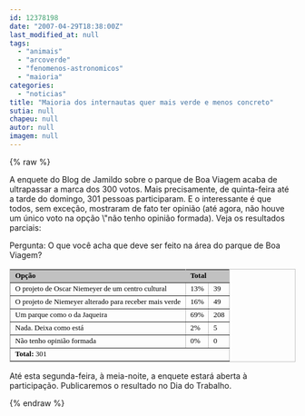 ```yaml
---
id: 12378198
date: "2007-04-29T18:38:00Z"
last_modified_at: null
tags:
  - "animais"
  - "arcoverde"
  - "fenomenos-astronomicos"
  - "maioria"
categories:
  - "noticias"
title: "Maioria dos internautas quer mais verde e menos concreto"
sutia: null
chapeu: null
autor: null
imagem: null
---
```

{% raw %}
<p><P>A enquete do Blog de Jamildo sobre o parque de Boa Viagem acaba de ultrapassar a marca dos 300 votos. Mais precisamente, de quinta-feira até a tarde do domingo, 301 pessoas participaram. E o interessante é que todos, sem exceção, mostraram de fato ter opinião (até agora, não houve um único voto na opção \"não tenho opinião formada). Veja os resultados parciais:</P></p>
<p><P>Pergunta: O que você acha que deve ser feito na área do parque de Boa Viagem?</P></p>
<p><P></p>
<p><TABLE borderColor=#c1c1c1 cellSpacing=0 cellPadding=0 width=300 align=center border=1></p>
<p><TBODY></p>
<p><TR></p>
<p><TD bgColor=#c1c1c1><FONT face=verdana color=#000000 size=2><B>Opção</B></FONT></TD></p>
<p><TD bgColor=#c1c1c1 colSpan=2><FONT face=verdana color=#000000 size=2><B>Total</B> </FONT></TD></TR></p>
<p><TR></p>
<p><TD><FONT face=verdana color=#000000 size=2>O projeto de Oscar Niemeyer de um centro cultural </FONT></TD></p>
<p><TD><FONT face=verdana color=#000000 size=2>13% </FONT></TD></p>
<p><TD><FONT face=verdana color=#000000 size=2>39</FONT></TD></TR></p>
<p><TR></p>
<p><TD><FONT face=verdana color=#000000 size=2>O projeto de Niemeyer alterado para receber mais verde </FONT></TD></p>
<p><TD><FONT face=verdana color=#000000 size=2>16% </FONT></TD></p>
<p><TD><FONT face=verdana color=#000000 size=2>49</FONT></TD></TR></p>
<p><TR></p>
<p><TD><FONT face=verdana color=#000000 size=2>Um parque como o da Jaqueira </FONT></TD></p>
<p><TD><FONT face=verdana color=#000000 size=2>69% </FONT></TD></p>
<p><TD><FONT face=verdana color=#000000 size=2>208</FONT></TD></TR></p>
<p><TR></p>
<p><TD><FONT face=verdana color=#000000 size=2>Nada. Deixa como está </FONT></TD></p>
<p><TD><FONT face=verdana color=#000000 size=2>2% </FONT></TD></p>
<p><TD><FONT face=verdana color=#000000 size=2>5</FONT></TD></TR></p>
<p><TR></p>
<p><TD><FONT face=verdana color=#000000 size=2>Não tenho opinião formada </FONT></TD></p>
<p><TD><FONT face=verdana color=#000000 size=2>0% </FONT></TD></p>
<p><TD><FONT face=verdana color=#000000 size=2>0</FONT></TD></TR></TR></p>
<p><TR></p>
<p><TD colSpan=3><B><FONT face=verdana color=#000000 size=2>Total:</B> 301</FONT></TD></TR></TBODY></TABLE></P></p>
<p><P>Até esta segunda-feira, à meia-noite, a enquete estará aberta à participação. Publicaremos o resultado no Dia do Trabalho.</P> </p>
{% endraw %}